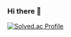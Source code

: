 ### Hi there 👋

[![Solved.ac Profile](http://mazassumnida.wtf/api/v2/generate_badge?boj=qpwoei12)](https://solved.ac/qpwoei12/)

<!--
**LilDevsy0117/LilDevsy0117** is a ✨ _special_ ✨ repository because its `README.md` (this file) appears on your GitHub profile.

Here are some ideas to get you started:

- 🔭 I’m currently working on ...
- 🌱 I’m currently learning ...
- 👯 I’m looking to collaborate on ...
- 🤔 I’m looking for help with ...
- 💬 Ask me about ...
- 📫 How to reach me: ...
- 😄 Pronouns: ...
- ⚡ Fun fact: ...
-->
